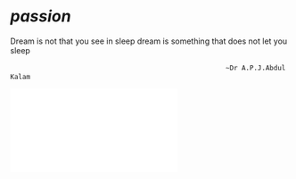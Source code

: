 # _passion_
Dream is not that you see in sleep dream is something that does not let you sleep 
                                                         
                                                          ~Dr A.P.J.Abdul Kalam
![alt text](Kusum.pdf)
